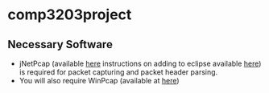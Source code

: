 # comp3203project

## Necessary Software

* jNetPcap (available [here](http://sourceforge.net/projects/jnetpcap/) instructions on adding to eclipse available [here]( http://jnetpcap.com/?q=eclipse)) is required for packet capturing and packet header parsing.
* You will also require WinPcap (available at [here](http://www.winpcap.org/install/default.htm))
